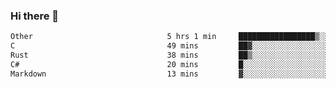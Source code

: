 ### Hi there 👋

<!--
**WShiBin/WShiBin** is a ✨ _special_ ✨ repository because its `README.md` (this file) appears on your GitHub profile.

Here are some ideas to get you started:

- 🔭 I’m currently working on ...
- 🌱 I’m currently learning ...
- 👯 I’m looking to collaborate on ...
- 🤔 I’m looking for help with ...
- 💬 Ask me about ...
- 📫 How to reach me: ...
- 😄 Pronouns: ...
- ⚡ Fun fact: ...
-->

<!--START_SECTION:waka-->

```txt
Other                              5 hrs 1 min     █████████████████▒░░░░░░░   68.89 %
C                                  49 mins         ██▓░░░░░░░░░░░░░░░░░░░░░░   11.31 %
Rust                               38 mins         ██▒░░░░░░░░░░░░░░░░░░░░░░   08.75 %
C#                                 20 mins         █░░░░░░░░░░░░░░░░░░░░░░░░   04.58 %
Markdown                           13 mins         ▓░░░░░░░░░░░░░░░░░░░░░░░░   03.18 %
```

<!--END_SECTION:waka-->
